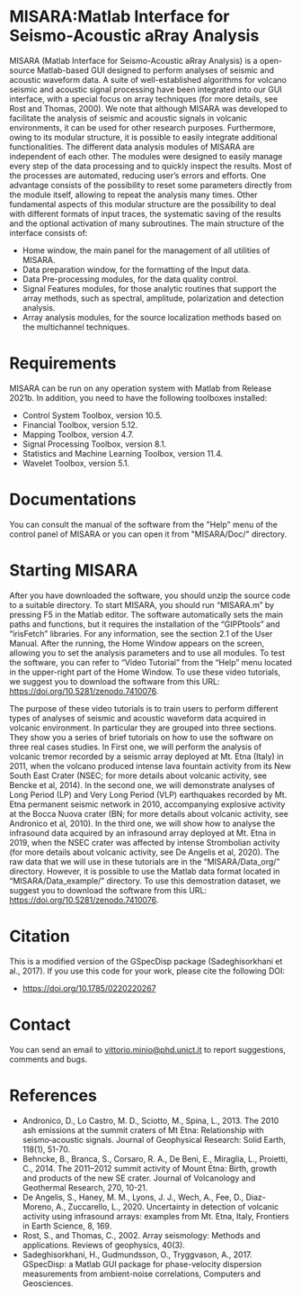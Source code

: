 # MISARA:Matlab Interface for Seismo-Acoustic aRray Analysis
MISARA (Matlab Interface for Seismo-Acoustic aRray Analysis) is a open-source Matlab-based GUI designed to perform analyses of seismic and acoustic waveform data. A suite of well-established algorithms for volcano seismic and acoustic signal processing have been integrated into our GUI interface, with a special focus on array techniques (for more details, see Rost and Thomas, 2000). We note that although MISARA was developed to facilitate the analysis of seismic and acoustic signals in volcanic environments, it can be used for other research purposes. Furthermore, owing to its modular structure, it is possible to easily integrate additional functionalities.
The different data analysis modules of MISARA are independent of each other. The modules were designed to easily manage every step of the data processing and to quickly inspect the results. Most of the processes are automated, reducing user’s errors and efforts. One advantage consists of the possibility to reset some parameters directly from the module itself, allowing to repeat the analysis many times. Other fundamental aspects of this modular structure are the possibility to deal with different formats of input traces, the systematic saving of the results and the optional activation of many subroutines.
The main structure of the interface consists of:

-	Home window, the main panel for the management of all utilities of MISARA.
-	Data preparation window, for the formatting of the Input data.
-	Data Pre-processing modules, for the data quality control.
-	Signal Features modules, for those analytic routines that support the array methods, such as spectral, amplitude, polarization and detection analysis.
-	Array analysis modules, for the source localization methods based on the multichannel techniques.

# Requirements
MISARA can be run on any operation system with Matlab from Release 2021b. In addition, you need to have the following toolboxes installed: 

-	Control System Toolbox, version 10.5.
-	Financial Toolbox, version 5.12.
-	Mapping Toolbox, version 4.7.
-	Signal Processing Toolbox, version 8.1.
-	Statistics and Machine Learning Toolbox, version 11.4.
-	Wavelet Toolbox, version 5.1.

# Documentations
You can consult the manual of the software from the "Help" menu of the control panel of MISARA or you can open it from "MISARA/Doc/" directory.

# Starting MISARA
After you have downloaded the software, you should unzip the source code to a suitable directory. To start MISARA, you should run “MISARA.m” by pressing F5 in the Matlab editor. The software automatically sets the main paths and functions, but it requires the installation of the “GIPPtools” and “irisFetch” libraries. For any information, see the section 2.1 of the User Manual. After the running, the Home Window appears on the screen, allowing you to set the analysis parameters and to use all modules. To test the software, you can refer to “Video Tutorial” from the “Help” menu located in the upper-right part of the Home Window. To use these video tutorials, we suggest you to download the software from this URL: https://doi.org/10.5281/zenodo.7410076. 

The purpose of these video tutorials is to train users to perform different types of analyses of seismic and acoustic waveform data acquired in volcanic environment. In particular they are grouped into three sections. They show you a series of brief tutorials on how to use the software on three real cases studies. In First one, we will perform the analysis of volcanic tremor recorded by a seismic array deployed at Mt. Etna (Italy) in 2011, when the volcano produced intense lava fountain activity from its New South East Crater (NSEC; for more details about volcanic activity, see Bencke et al, 2014). In the second one, we will demonstrate analyses of Long Period (LP) and Very Long Period (VLP) earthquakes recorded by Mt. Etna permanent seismic network in 2010, accompanying explosive activity at the Bocca Nuova crater (BN; for more details about volcanic activity, see Andronico et al, 2010). In the third one, we will show how to analyse the infrasound data acquired by an infrasound array deployed at Mt. Etna in 2019, when the NSEC crater was affected by intense Strombolian activity (for more details about volcanic activity, see De Angelis et al, 2020). The raw data that we will use in these tutorials are in the “MISARA/Data_org/” directory. However, it is possible to use the Matlab data format located in “MISARA/Data_example/” directory. To use this demostration dataset, we suggest you to download the software from this URL: https://doi.org/10.5281/zenodo.7410076.  

# Citation 
This is a modified version of the GSpecDisp package (Sadeghisorkhani et al., 2017).
If you use this code for your work, please cite the following DOI:
-	https://doi.org/10.1785/0220220267

# Contact
You can send an email to vittorio.minio@phd.unict.it to report suggestions, comments and bugs.

# References
-	Andronico, D., Lo Castro, M. D., Sciotto, M., Spina, L., 2013. The 2010 ash emissions at the summit craters of Mt Etna: Relationship with seismo‐acoustic signals. Journal of Geophysical Research: Solid Earth, 118(1), 51-70.
-	Behncke, B., Branca, S., Corsaro, R. A., De Beni, E., Miraglia, L., Proietti, C., 2014. The 2011–2012 summit activity of Mount Etna: Birth, growth and products of the new SE crater. Journal of Volcanology and Geothermal Research, 270, 10-21.
-	De Angelis, S., Haney, M. M., Lyons, J. J., Wech, A., Fee, D., Diaz-Moreno, A., Zuccarello, L., 2020. Uncertainty in detection of volcanic activity using infrasound arrays: examples from Mt. Etna, Italy, Frontiers in Earth Science, 8, 169.
-	Rost, S., and Thomas, C., 2002. Array seismology: Methods and applications. Reviews of geophysics, 40(3).
-	Sadeghisorkhani, H., Gudmundsson, O., Tryggvason, A., 2017. GSpecDisp: a Matlab GUI package for phase-velocity dispersion measurements from ambient-noise correlations, Computers and Geosciences.
